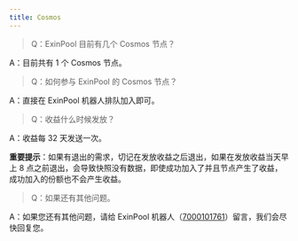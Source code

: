 ```yaml
---
title: Cosmos
---
```



> Q：ExinPool 目前有几个 Cosmos 节点？

A：目前共有 1 个 Cosmos 节点。

> Q：如何参与 ExinPool 的 Cosmos 节点？

A：直接在 ExinPool 机器人排队加入即可。

> Q：收益什么时候发放？

A：收益每 32 天发送一次。

**重要提示**：如果有退出的需求，切记在发放收益之后退出，如果在发放收益当天早上 8 点之前退出，会导致快照没有数据，即使成功加入了并且节点产生了收益，成功加入的份额也不会产生收益。

> Q：如果还有其他问题。

A：如果您还有其他问题，请给 ExinPool 机器人（[7000101761](https://mixin.one/codes/791f20db-51ce-4af2-918b-7496864ab833)）留言，我们会尽快回复您。